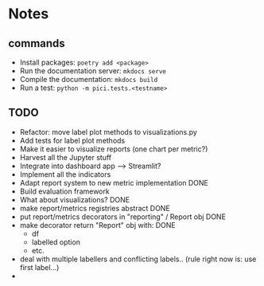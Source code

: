 # Notes

## commands

- Install packages: ``poetry add <package>``
- Run the documentation server: ``mkdocs serve``
- Compile the documentation: ``mkdocs build``
- Run a test: ``python -m pici.tests.<testname>``

## TODO

- Refactor: move label plot methods to visualizations.py
- Add tests for label plot methods
- Make it easier to visualize reports (one chart per metric?)
- Harvest all the Jupyter stuff
- Integrate into dashboard app --> Streamlit?
- Implement all the indicators
- Adapt report system to new metric implementation          DONE
- Build evaluation framework
- What about visualizations?                                DONE
- make report/metrics registries abstract                   DONE
- put report/metrics decorators in "reporting" / Report obj DONE
- make decorator return "Report" obj with:                  DONE
  - df
  - labelled option
  - etc.
- deal with multiple labellers and conflicting labels..
  (rule right now is: use first label...)
- 


